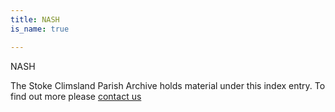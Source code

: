 ```yaml
---
title: NASH
is_name: true

---
```


NASH


The Stoke Climsland Parish Archive holds material under this index entry. To find out more please [contact us](/contact/)
